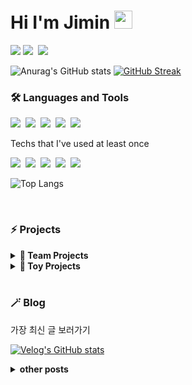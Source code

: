 <h1 id="title">Hi I'm Jimin <img src="https://github.com/sciencepal/sciencepal/blob/master/assets/Hi.gif" width="29px"> </h1>
<p>
<a href="https://hits.seeyoufarm.com"><img src="https://hits.seeyoufarm.com/api/count/incr/badge.svg?url=https%3A%2F%2Fgithub.com%2Fejaman&count_bg=%23000000&title_bg=%23000000&icon=github.svg&icon_color=%23FFFFFF&title=Github&edge_flat=true"/></a>
 <a href="https://velog.io/@zaman17"><img src="https://img.shields.io/badge/Tech%20Blog-11B48A?style=flat-square&logo=Vimeo&logoColor=white&link=https://velog.io/@zaman17"/></a>&nbsp
  <a href="mailto:leegm17@naver.com"><img src="https://img.shields.io/badge/Gmail-d14836?style=flat-square&logo=Gmail&logoColor=white&link=leegm1798@naver.com"/></a>
</p>

![Anurag's GitHub stats](https://github-readme-stats.vercel.app/api?username=ejaman&show_icons=true&theme=gotham)
[![GitHub Streak](https://streak-stats.demolab.com/?user=ejaman&theme=gotham)](https://git.io/streak-stats)
<br/>


<h3 >🛠 Languages and Tools</h3>
<p >
  <img src="https://img.shields.io/badge/Javascript-ffb13b?style=flat-square&logo=javascript&logoColor=white"/></a>&nbsp 
  <img src="https://img.shields.io/badge/Typescript-3178C6?style=flat-square&logo=typescript&logoColor=white"/></a>&nbsp 
  <img src="https://img.shields.io/badge/React-61DAFB?style=flat-square&logo=react&logoColor=white"/></a>&nbsp 
  <img src="https://img.shields.io/badge/HTML-E34F26?style=flat-square&logo=html5&logoColor=white"/></a>&nbsp 
  <img src="https://img.shields.io/badge/css-1572B6?style=flat-square&logo=css3&logoColor=white"/></a>&nbsp 
</p>

<p > Techs that I've used at least once </p>
<p >
  <img src="https://img.shields.io/badge/Next.js-000000?style=flat-square&logo=Next.js&logoColor=white"/></a>&nbsp 
  <img src="https://img.shields.io/badge/Three.js-000000?style=flat-square&logo=Three.js&logoColor=white"/></a>&nbsp 
  <img src="https://img.shields.io/badge/Python-3766AB?style=flat-square&logo=Python&logoColor=white"/></a>&nbsp 
  <img src="https://img.shields.io/badge/Django-092E20?style=flat-square&logo=Django&logoColor=white"/></a>&nbsp 
  <img src="https://img.shields.io/badge/Mysql-E6B91E?style=flat-square&logo=MySql&logoColor=white"/></a>&nbsp 
</p>

![Top Langs](https://github-readme-stats.vercel.app/api/top-langs/?username=ejaman&layout=compact&theme=gotham)

<br>

<h3>⚡ Projects</h3>
<details>	
  <summary><b>🤝 Team Projects</b></summary>
  <ul>
  <li><a href="https://github.com/gift-mbti/gift-mbti"><b>
    🚀 Gift MBTI</b></a><br/>첫 next 프로젝트!(진행중)
  </li>
   <li><a href="https://github.com/PetDoctor/PetDoctor"><b>
    🚀 Pet Doctor</b></a><br/>엘리스 SW 엔지니어링 2번째 프로젝트 리팩토링
  </li>
  <li><a href="https://github.com/Elice-SW-2-Team14/Animal-Hospital"><b>
    🚀  Animal Hospital</b></a><br/>엘리스 SW 엔지니어링 2번째 프로젝트
  </li>
    <li><a href="https://github.com/ejaman/v36-geckos-team-12"><b>
    🚀  Virtual Postcard</b></a><br/> Chingu project
  </li>
</ul>
 

</details>
<details>	
  <summary><b>🚂 Toy Projects</b></summary>
    <ul>

   <li><a href="https://github.com/ejaman/next_toy_project"><b>
    ✨ Doogle </b></a>(진행중)
  </li>
  <li><a href="https://github.com/ejaman/wanted-pre-onboarding-challenge-fe-1"><b>
    ✨  TODO List</b></a><br/>원티드 온보딩 챌린지
  </li>
    <li><a href="https://github.com/ejaman/scheduler"><b>
     ✨  Scheduler</b></a><br/> React로 만든 다이어리!
  </li>
   <li><a href="https://github.com/ejaman/findWally"><b>
     ✨ Find Wally</b></a><br/>월리를 찾아라!
  </li>
</ul>
</details>

<br>

<h3 >🪄 Blog </h3>
<p>가장 최신 글 보러가기<p>

[![Velog's GitHub stats](https://velog-readme-stats.vercel.app/api?name=zaman17&color=dark)](https://velog.io/@zaman17)
<details>	
  <summary><b>other posts</b></summary>
  <br/>
<ul>
  <li><a href="https://velog.io/@zaman17/series/Javascript-Basics"><b>
    ✨ Jvascript Basics</b></a><br/>자바스크립트 개념을 공부하고 기록
  </li>
   <li><a href="https://velog.io/@zaman17/series/Theories"><b>
    ✨  Theories</b></a><br/>Web 지식을 공부하고 기록
  </li>
  <li><a href="https://velog.io/@zaman17/series/Toy-Projects"><b>
    ✨  Toy Projects</b></a><br/>토이 프로젝트 회고록 & 코드 정리
  </li>
</ul>
 </details>

  


